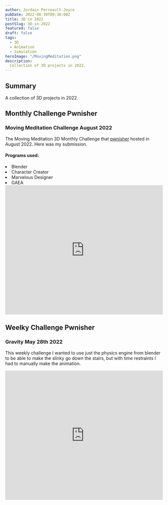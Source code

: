 ```yaml
---
author: Jordain Perreault-Joyce
pubDate: 2022-08-30T09:30:00Z
title: 3D in 2022
postSlug: 3D-in-2022
featured: false
draft: false
tags:
  - 3D
  - Animation
  - Simulation
heroImage: "/MovingMeditation.png"
description:
  Collection of 3D projects in 2022.
---
```

## Summary

A collection of 3D projects in 2022. 

## Monthly Challenge Pwnisher

### Moving Meditation Challenge August 2022

The Moving Meditation 3D Monthly Challenge that [pwnisher](https://www.youtube.com/watch?v=WiGh5BFHy7w) hosted in August 2022. Here was my submission. 

#### Programs used:
<li>Blender</li>
<li>Character Creator</li>
<li>Marvelous Designer</li>
<li>GAEA</li>

<iframe width="100%" height="414" src="https://www.youtube.com/embed/63heLSC7SeY" title="YouTube video player" frameborder="0" allow="accelerometer; autoplay; clipboard-write; encrypted-media; gyroscope; picture-in-picture; web-share" allowfullscreen></iframe>

## Weelky Challenge Pwnisher

### Gravity May 28th 2022

This weekly challenge I wanted to use just the physics engine from blender to be able to make the slinky go down the stairs, but with time restraints I had to manually make the animation.

<iframe width="100%" height="414" src="https://www.youtube.com/embed/CzK0BabLzNk" title="YouTube video player" frameborder="0" allow="accelerometer; autoplay; clipboard-write; encrypted-media; gyroscope; picture-in-picture; web-share" allowfullscreen></iframe>

